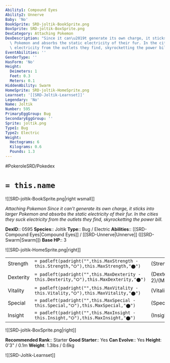 ```yaml
---
Ability1: Compound Eyes
Ability2: Unnerve
Baby: 'No'
BookSprite: SRD-joltik-BookSprite.png
BoxSprite: SRD-joltik-BoxSprite.png
DexCategory: Attaching Pokemon
DexDescription: "Since it can\u2019t generate its own charge, it sticks into larger\
  \ Pokemon and absorbs the static electricity of their fur. In the cities they suck\
  \ electricity from the outlets they find, skyrocketting the power bill."
EventAbilities: ''
GenderType: ''
HasForm: 'No'
Height:
  Deimeters: 1
  Feet: 0.3
  Meters: 0.1
HiddenAbility: Swarm
HomeSprite: SRD-joltik-HomeSprite.png
Learnset: '[[SRD-Joltik-Learnset]]'
Legendary: 'No'
Name: Joltik
Number: 595
PrimaryEggGroup: Bug
SecondaryEggGroup: ''
Sprite: joltik.png
Type1: Bug
Type2: Electric
Weight:
  Hectograms: 6
  Kilograms: 0.6
  Pounds: 1.3
---
```


#PokeroleSRD/Pokedex

# `= this.name`

![[SRD-joltik-BookSprite.png|right wsmall]]

*Attaching Pokemon*
*Since it can’t generate its own charge, it sticks into larger Pokemon and absorbs the static electricity of their fur. In the cities they suck electricity from the outlets they find, skyrocketting the power bill.*

**DexID**:: 0595
**Species**:: Joltik
**Type**:: Bug / Electric
**Abilities**:: [[SRD-Compound Eyes|Compound Eyes]] / [[SRD-Unnerve|Unnerve]] ([[SRD-Swarm|Swarm]])
**Base HP**:: 3

![[SRD-joltik-HomeSprite.png|right]]

|           |                                                                                        |                                          |
| --------- | -------------------------------------------------------------------------------------- | ---------------------------------------- |
| Strength  | `= padleft(padright("",this.MaxStrength - this.Strength,"⭘"),this.MaxStrength,"⬤")`    | (Strength::2)/(MaxStrength::4)   |
| Dexterity | `= padleft(padright("",this.MaxDexterity - this.Dexterity,"⭘"),this.MaxDexterity,"⬤")` | (Dexterity:: 2)/(MaxDexterity::4) |
| Vitality  | `= padleft(padright("",this.MaxVitality - this.Vitality,"⭘"),this.MaxVitality,"⬤")`    | (Vitality::2)/(MaxVitality::4)   |
| Special   | `= padleft(padright("",this.MaxSpecial - this.Special,"⭘"),this.MaxSpecial,"⬤")`       | (Special::2)/(MaxSpecial::4)     |
| Insight   | `= padleft(padright("",this.MaxInsight - this.Insight,"⭘"),this.MaxInsight,"⬤")`       | (Insight::2)/(MaxInsight::4)     |

![[SRD-joltik-BoxSprite.png|right]]

**Recommended Rank**:: Starter
**Good Starter**:: Yes
**Can Evolve**:: Yes
**Height**: 0'3" / 0.1m
**Weight**: 1.3lbs / 0.6kg

![[SRD-Joltik-Learnset]]